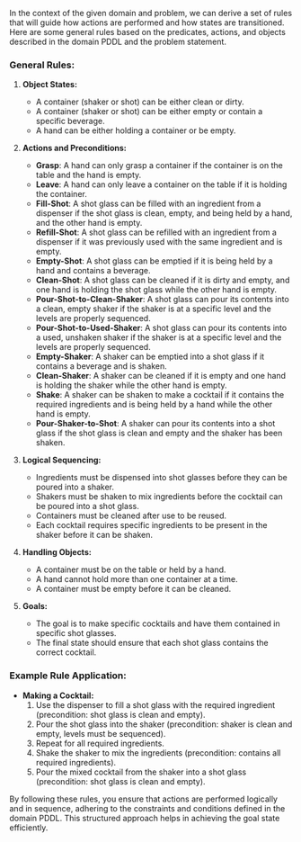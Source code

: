 In the context of the given domain and problem, we can derive a set of rules that will guide how actions are performed and how states are transitioned. Here are some general rules based on the predicates, actions, and objects described in the domain PDDL and the problem statement.

### General Rules:

1. **Object States:**
   - A container (shaker or shot) can be either clean or dirty.
   - A container (shaker or shot) can be either empty or contain a specific beverage.
   - A hand can be either holding a container or be empty.

2. **Actions and Preconditions:**
   - **Grasp**: A hand can only grasp a container if the container is on the table and the hand is empty.
   - **Leave**: A hand can only leave a container on the table if it is holding the container.
   - **Fill-Shot**: A shot glass can be filled with an ingredient from a dispenser if the shot glass is clean, empty, and being held by a hand, and the other hand is empty.
   - **Refill-Shot**: A shot glass can be refilled with an ingredient from a dispenser if it was previously used with the same ingredient and is empty.
   - **Empty-Shot**: A shot glass can be emptied if it is being held by a hand and contains a beverage.
   - **Clean-Shot**: A shot glass can be cleaned if it is dirty and empty, and one hand is holding the shot glass while the other hand is empty.
   - **Pour-Shot-to-Clean-Shaker**: A shot glass can pour its contents into a clean, empty shaker if the shaker is at a specific level and the levels are properly sequenced.
   - **Pour-Shot-to-Used-Shaker**: A shot glass can pour its contents into a used, unshaken shaker if the shaker is at a specific level and the levels are properly sequenced.
   - **Empty-Shaker**: A shaker can be emptied into a shot glass if it contains a beverage and is shaken.
   - **Clean-Shaker**: A shaker can be cleaned if it is empty and one hand is holding the shaker while the other hand is empty.
   - **Shake**: A shaker can be shaken to make a cocktail if it contains the required ingredients and is being held by a hand while the other hand is empty.
   - **Pour-Shaker-to-Shot**: A shaker can pour its contents into a shot glass if the shot glass is clean and empty and the shaker has been shaken.

3. **Logical Sequencing:**
   - Ingredients must be dispensed into shot glasses before they can be poured into a shaker.
   - Shakers must be shaken to mix ingredients before the cocktail can be poured into a shot glass.
   - Containers must be cleaned after use to be reused.
   - Each cocktail requires specific ingredients to be present in the shaker before it can be shaken.

4. **Handling Objects:**
   - A container must be on the table or held by a hand.
   - A hand cannot hold more than one container at a time.
   - A container must be empty before it can be cleaned.

5. **Goals:**
   - The goal is to make specific cocktails and have them contained in specific shot glasses.
   - The final state should ensure that each shot glass contains the correct cocktail.

### Example Rule Application:

- **Making a Cocktail:**
  1. Use the dispenser to fill a shot glass with the required ingredient (precondition: shot glass is clean and empty).
  2. Pour the shot glass into the shaker (precondition: shaker is clean and empty, levels must be sequenced).
  3. Repeat for all required ingredients.
  4. Shake the shaker to mix the ingredients (precondition: contains all required ingredients).
  5. Pour the mixed cocktail from the shaker into a shot glass (precondition: shot glass is clean and empty).

By following these rules, you ensure that actions are performed logically and in sequence, adhering to the constraints and conditions defined in the domain PDDL. This structured approach helps in achieving the goal state efficiently.